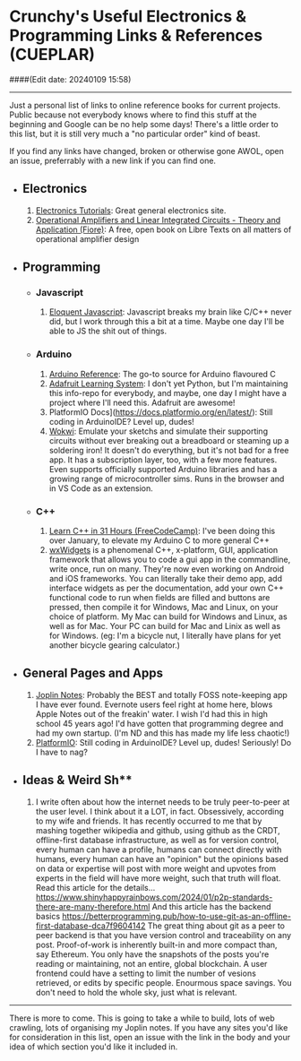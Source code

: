 # Crunchy's Useful Electronics & Programming Links & References (CUEPLAR) 
####(Edit date: 20240109 15:58)
<hr /> 

Just a personal list of links to online reference books for current projects. Public because not everybody knows where to find this stuff at the beginning and Google can be no help some days! There's a little order to this list, but it is still very much a "no particular order" kind of beast.

If you find any links have changed, broken or otherwise gone AWOL, open an issue, preferrably with a new link if you can find one.

- ## Electronics
  1. [Electronics Tutorials](https://www.electronics-tutorials.ws/): Great general electronics site.
  2. [Operational Amplifiers and Linear Integrated Circuits - Theory and Application (Fiore)](https://eng.libretexts.org/Bookshelves/Electrical_Engineering/Electronics/Operational_Amplifiers_and_Linear_Integrated_Circuits_-_Theory_and_Application_(Fiore)): A free, open book on Libre Texts on all matters of operational amplifier design

- ## Programming
  - ### Javascript
    1. [Eloquent Javascript](https://eloquentjavascript.net/): Javascript breaks my brain like C/C++ never did, but I work through this a bit at a time. Maybe one day I'll be able to JS the shit out of things.
  - ### Arduino
    1. [Arduino Reference](https://www.arduino.cc/reference/en/): The go-to source for Arduino flavoured C
    2. [Adafruit Learning System](https://learn.adafruit.com/): I don't yet Python, but I'm maintaining this info-repo for everybody, and maybe, one day I might have a project where I'll need this. Adafruit are awesome!
    3. PlatformIO Docs](https://docs.platformio.org/en/latest/): Still coding in ArduinoIDE? Level up, dudes!
    4. [Wokwi](https://wokwi.com/): Emulate your sketchs and simulate their supporting circuits without ever breaking out a breadboard or steaming up a soldering iron! It doesn't do everything, but it's not bad for a free app. It has a subscription layer, too, with a few more features. Even supports officially supported Arduino libraries and has a growing range of microcontroller sims. Runs in the browser and in VS Code as an extension.
  - ### C++
    1. [Learn C++ in 31 Hours (FreeCodeCamp)](https://www.youtube.com/watch?v=8jLOx1hD3_o): I've been doing this over January, to elevate my Arduino C to more general C++
    2. [wxWidgets](https://siytek.com/macos-gui-cpp/#:~:text=%E2%80%93-,https%3A//www.wxwidgets.org/,-So%E2%80%A6%20how) is a phenomenal C++, x-platform, GUI, application framework
       that allows you to code a gui app in the commandline, write once, run on many. They're now even working on Android and iOS frameworks. You can literally take their demo
       app, add interface widgets as per the documentation, add your own C++ functional code to run when fields are filled and buttons are pressed, then compile it for Windows, Mac
       and Linux, on your choice of platform. My Mac can build for Windows and Linux, as well as for Mac. Your PC can build for Mac and Linix as well as for Windows. (eg: I'm a
       bicycle nut, I literally have plans for yet another bicycle gearing calculator.)
    [](3.)

- ## General Pages and Apps
  1.  [Joplin Notes](https://joplinapp.org/): Probably the BEST and totally FOSS note-keeping app I have ever found. Evernote users feel right at home here, blows Apple Notes out of the freakin' water. I wish I'd had this in high school 45 years ago! I'd have gotten that programming degree and had my own startup. (I'm ND and this has made my life less chaotic!)
  2.  [PlatformIO](https://platformio.org/): Still coding in ArduinoIDE? Level up, dudes! Seriously!  Do I have to nag?

- ## Ideas & Weird Sh**
  1.  I write often about how the internet needs to be truly peer-to-peer at the user level. I think about it a LOT, in fact. Obsessively, according to my wife and friends. It has recently occurred to me that by mashing together wikipedia and github, using github as the CRDT, offline-first database infrastructure, as well as for version control, every human can have a profile, humans can connect directly with humans, every human can have an "opinion" but the opinions based on data or expertise will post with more weight and upvotes from experts in the field will have more weight, such that truth will float. Read this article for the details...
      https://www.shinyhappyrainbows.com/2024/01/p2p-standards-there-are-many-therefore.html
  And this article has the backend basics
      https://betterprogramming.pub/how-to-use-git-as-an-offline-first-database-dca7f9604142
      The great thing about git as a peer to peer backend is that you have version control and traceability on any post. Proof-of-work is inherently built-in and more compact than, say Ethereum. You only have the snapshots of the posts you're reading or maintaining, not an entire, global blockchain. A user frontend could have a setting to limit the number of vesions retrieved, or edits by specific people. Enourmous space savings. You don't need to hold the whole sky, just what is relevant.

<hr />
There is more to come. This is going to take a while to build, lots of web crawling, lots of organising my Joplin notes. If you have any sites you'd like for consideration in this list, open an issue with the link in the body and your idea of which section you'd like it included in.
